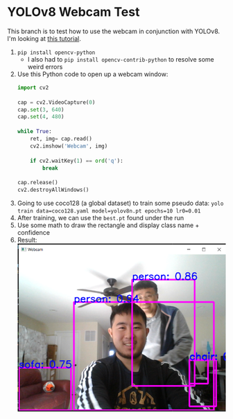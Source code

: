 # YOLOv8 Webcam Test
This branch is to test how to use the webcam in conjunction with YOLOv8. I'm
looking at [this tutorial](https://dipankarmedh1.medium.com/real-time-object-detection-with-yolo-and-webcam-enhancing-your-computer-vision-skills-861b97c78993).

1. `pip install opencv-python`
    - I also had to `pip install opencv-contrib-python` to resolve some weird errors
2. Use this Python code to open up a webcam window:
    ```Python
    import cv2

    cap = cv2.VideoCapture(0)
    cap.set(3, 640)
    cap.set(4, 480)

    while True:
        ret, img= cap.read()
        cv2.imshow('Webcam', img)

        if cv2.waitKey(1) == ord('q'):
            break

    cap.release()
    cv2.destroyAllWindows()
    ```
3. Going to use coco128 (a global dataset) to train some pseudo data: `yolo train data=coco128.yaml model=yolov8n.pt epochs=10 lr0=0.01`
4. After training, we can use the `best.pt` found under the run
5. Use some math to draw the rectangle and display class name + confidence
6. Result:<br>![result](result.png) 
